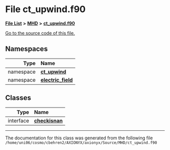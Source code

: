 
# File ct\_upwind.f90


[**File List**](files.md) **>** [**MHD**](dir_a5db59ee0cc93a408ad0433ba32613c6.md) **>** [**ct\_upwind.f90**](ct__upwind_8f90.md)

[Go to the source code of this file.](ct__upwind_8f90_source.md)












## Namespaces

| Type | Name |
| ---: | :--- |
| namespace | [**ct\_upwind**](namespacect__upwind.md) <br> |
| namespace | [**electric\_field**](namespaceelectric__field.md) <br> |

## Classes

| Type | Name |
| ---: | :--- |
| interface | [**checkisnan**](interfacect__upwind_1_1checkisnan.md) <br> |














------------------------------
The documentation for this class was generated from the following file `/home/uni06/cosmo/cbehren2/AXIONYX/axionyx/Source/MHD/ct_upwind.f90`